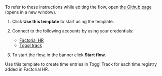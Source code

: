 To refer to these instructions while editing the flow, open [the Github page](https://github.com/ot4i/app-connect-templates/blob/main/resources/markdown/Create%20time%20entries%20in%20Toggl%20Track%20for%20each%20time%20registry%20added%20in%20Factorial%20HR_instructions.md) (opens in a new window).

1. Click **Use this template** to start using the template.
2. Connect to the following accounts by using your credentials:
   - [Factorial HR](https://www.ibm.com/docs/en/app-connect/containers_cd?topic=apps-factorial-hr)
   - [Toggl track](https://www.ibm.com/docs/en/app-connect/containers_cd?topic=apps-toggl-track) 
   
3. To start the flow, in the banner click **Start flow**.

Use this template to create time entries in Toggl Track for each time registry added in Factorial HR.
